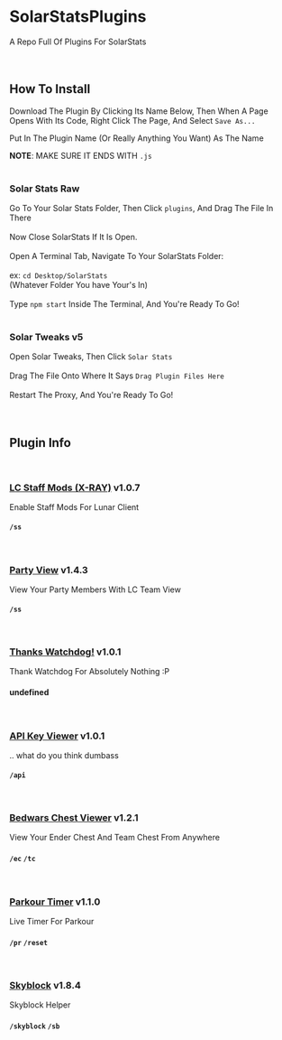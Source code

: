 # SolarStatsPlugins
A Repo Full Of Plugins For SolarStats
<br /><br /><br />
## How To Install
Download The Plugin By Clicking Its Name Below, Then When A Page Opens With Its Code, Right Click The Page, And Select `Save As...`

Put In The Plugin Name (Or Really Anything You Want) As The Name 

**NOTE**: MAKE SURE IT ENDS WITH `.js`
<br /><br />
### Solar Stats Raw
Go To Your Solar Stats Folder, Then Click `plugins`, And Drag The File In There
<br /><br />
Now Close SolarStats If It Is Open.
<br /><br />
Open A Terminal Tab, Navigate To Your SolarStats Folder:
<br /><br />
ex: `cd Desktop/SolarStats`<br />
(Whatever Folder You have Your's In)
<br /><br />
Type `npm start` Inside The Terminal, And You're Ready To Go!
<br /><br />
### Solar Tweaks v5
Open Solar Tweaks, Then Click `Solar Stats`
<br /><br />
Drag The File Onto Where It Says `Drag Plugin Files Here`
<br /><br />
Restart The Proxy, And You're Ready To Go!
<br /><br /><br />
## Plugin Info
<br />
	
### [LC Staff Mods (X-RAY)](https://raw.githubusercontent.com/TBHGodPro/SolarStatsPlugins/main/Plugins%20(Compressed)/LCStaffMods.js) v1.0.7
Enable Staff Mods For Lunar Client
####  `/ss`
<br />
	
### [Party View](https://raw.githubusercontent.com/TBHGodPro/SolarStatsPlugins/main/Plugins%20(Compressed)/PartyView.js) v1.4.3
View Your Party Members With LC Team View
####  `/ss`
<br />
	
### [Thanks Watchdog!](https://raw.githubusercontent.com/TBHGodPro/SolarStatsPlugins/main/Plugins%20(Compressed)/ThanksWatchdog.js) v1.0.1
Thank Watchdog For Absolutely Nothing :P
#### undefined
<br />
	
### [API Key Viewer](https://raw.githubusercontent.com/TBHGodPro/SolarStatsPlugins/main/Plugins%20(Compressed)/apiKeyViewer.js) v1.0.1
.. what do you think dumbass
####  `/api`
<br />
	
### [Bedwars Chest Viewer](https://raw.githubusercontent.com/TBHGodPro/SolarStatsPlugins/main/Plugins%20(Compressed)/bedwarsChestViewer.js) v1.2.1
View Your Ender Chest And Team Chest From Anywhere
####  `/ec` `/tc`
<br />
	
### [Parkour Timer](https://raw.githubusercontent.com/TBHGodPro/SolarStatsPlugins/main/Plugins%20(Compressed)/parkourTimer.js) v1.1.0
Live Timer For Parkour
####  `/pr` `/reset`
<br />
	
### [Skyblock](https://raw.githubusercontent.com/TBHGodPro/SolarStatsPlugins/main/Plugins%20(Compressed)/skyblockStats.js) v1.8.4
Skyblock Helper
####  `/skyblock` `/sb`
